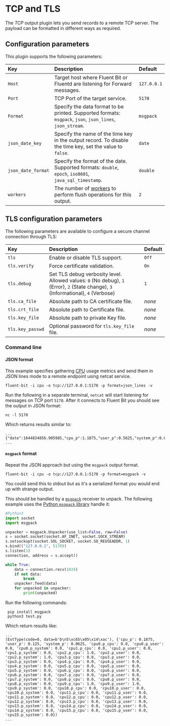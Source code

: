 # TCP and TLS

The _TCP_ output plugin lets you send records to a remote TCP server. The payload can be formatted in different ways as required.

## Configuration parameters

This plugin supports the following parameters:

| Key | Description | Default |
|:--- |:----------- |:------- |
| `Host` | Target host where Fluent Bit or Fluentd are listening for Forward messages. | `127.0.0.1` |
| `Port` | TCP Port of the target service. | `5170` |
| `Format` | Specify the data format to be printed. Supported formats: `msgpack`, `json`, `json_lines`, `json_stream`. | `msgpack` |
| `json_date_key`| Specify the name of the time key in the output record. To disable the time key, set the value to `false`. | `date` |
| `json_date_format` | Specify the format of the date. Supported formats: `double`, `epoch`, `iso8601`, `java_sql_timestamp`. | `double` |
| `workers` | The number of [workers](../../administration/multithreading.md#outputs) to perform flush operations for this output. | `2` |

## TLS configuration parameters

The following parameters are available to configure a secure channel connection through TLS:

| Key | Description | Default |
|:--- |:----------- |:------- |
| `tls` | Enable or disable TLS support. | `Off` |
| `tls.verify` | Force certificate validation. | `On` |
| `tls.debug` | Set TLS debug verbosity level. Allowed values: `0` (No debug), `1` (Error), `2` (State change), `3` (Informational), `4` (Verbose) | `1` |
| `tls.ca_file` | Absolute path to CA certificate file. | _none_ |
| `tls.crt_file`   | Absolute path to Certificate file. | _none_ |
| `tls.key_file`   | Absolute path to private Key file. | _none_ |
| `tls.key_passwd` | Optional password for `tls.key_file` file. | _none_ |

### Command line

#### JSON format

This example specifies gathering [CPU](https://docs.fluentbit.io/manual/pipeline/inputs/cpu-metrics) usage metrics and send them in JSON lines mode to a remote endpoint using netcat service.

```shell
fluent-bit -i cpu -o tcp://127.0.0.1:5170 -p format=json_lines -v
```


Run the following in a separate terminal, `netcat` will start listening for messages on TCP port `5170`. After it connects to Fluent Bit you should see the output in JSON format:

```shell
nc -l 5170
```

Which returns results similar to:

```text
...
{"date":1644834856.905985,"cpu_p":1.1875,"user_p":0.5625,"system_p":0.625,"cpu0.p_cpu":0.0,"cpu0.p_user":0.0,"cpu0.p_system":0.0,"cpu1.p_cpu":1.0,"cpu1.p_user":1.0,"cpu1.p_system":0.0,"cpu2.p_cpu":4.0,"cpu2.p_user":2.0,"cpu2.p_system":2.0,"cpu3.p_cpu":1.0,"cpu3.p_user":0.0,"cpu3.p_system":1.0,"cpu4.p_cpu":1.0,"cpu4.p_user":0.0,"cpu4.p_system":1.0,"cpu5.p_cpu":1.0,"cpu5.p_user":1.0,"cpu5.p_system":0.0,"cpu6.p_cpu":0.0,"cpu6.p_user":0.0,"cpu6.p_system":0.0,"cpu7.p_cpu":3.0,"cpu7.p_user":1.0,"cpu7.p_system":2.0,"cpu8.p_cpu":0.0,"cpu8.p_user":0.0,"cpu8.p_system":0.0,"cpu9.p_cpu":1.0,"cpu9.p_user":0.0,"cpu9.p_system":1.0,"cpu10.p_cpu":1.0,"cpu10.p_user":0.0,"cpu10.p_system":1.0,"cpu11.p_cpu":0.0,"cpu11.p_user":0.0,"cpu11.p_system":0.0,"cpu12.p_cpu":0.0,"cpu12.p_user":0.0,"cpu12.p_system":0.0,"cpu13.p_cpu":3.0,"cpu13.p_user":2.0,"cpu13.p_system":1.0,"cpu14.p_cpu":1.0,"cpu14.p_user":1.0,"cpu14.p_system":0.0,"cpu15.p_cpu":0.0,"cpu15.p_user":0.0,"cpu15.p_system":0.0}
...
```

#### `msgpack` format

Repeat the JSON approach but using the `msgpack` output format.

```shell
fluent-bit -i cpu -o tcp://127.0.0.1:5170 -p format=msgpack -v
```

You could send this to stdout but as it's a serialized format you would end up with strange output.

This should be handled by a [`msgpack`](../../development/msgpack-format.md) receiver to unpack. The following example uses the [Python `msgpack` library](https://msgpack.org/#languages) handle it:

```python
#Python3
import socket
import msgpack

unpacker = msgpack.Unpacker(use_list=False, raw=False)
s = socket.socket(socket.AF_INET, socket.SOCK_STREAM)
s.setsockopt(socket.SOL_SOCKET, socket.SO_REUSEADDR, 1)
s.bind(("127.0.0.1", 5170))
s.listen(1)
connection, address = s.accept()

while True:
    data = connection.recv(1024)
    if not data:
        break
    unpacker.feed(data)
    for unpacked in unpacker:
        print(unpacked)
```

Run the following commands:

```shell
 pip install msgpack
 python3 test.py
```

Which return results like:

```text
...
(ExtType(code=0, data=b'b\n5\xc65\x05\x14\xac'), {'cpu_p': 0.1875, 'user_p': 0.125, 'system_p': 0.0625, 'cpu0.p_cpu': 0.0, 'cpu0.p_user': 0.0, 'cpu0.p_system': 0.0, 'cpu1.p_cpu': 0.0, 'cpu1.p_user': 0.0, 'cpu1.p_system': 0.0, 'cpu2.p_cpu': 1.0, 'cpu2.p_user': 0.0, 'cpu2.p_system': 1.0, 'cpu3.p_cpu': 0.0, 'cpu3.p_user': 0.0, 'cpu3.p_system': 0.0, 'cpu4.p_cpu': 0.0, 'cpu4.p_user': 0.0, 'cpu4.p_system': 0.0, 'cpu5.p_cpu': 0.0, 'cpu5.p_user': 0.0, 'cpu5.p_system': 0.0, 'cpu6.p_cpu': 0.0, 'cpu6.p_user': 0.0, 'cpu6.p_system': 0.0, 'cpu7.p_cpu': 0.0, 'cpu7.p_user': 0.0, 'cpu7.p_system': 0.0, 'cpu8.p_cpu': 0.0, 'cpu8.p_user': 0.0, 'cpu8.p_system': 0.0, 'cpu9.p_cpu': 1.0, 'cpu9.p_user': 1.0, 'cpu9.p_system': 0.0, 'cpu10.p_cpu': 0.0, 'cpu10.p_user': 0.0, 'cpu10.p_system': 0.0, 'cpu11.p_cpu': 0.0, 'cpu11.p_user': 0.0, 'cpu11.p_system': 0.0, 'cpu12.p_cpu': 0.0, 'cpu12.p_user': 0.0, 'cpu12.p_system': 0.0, 'cpu13.p_cpu': 0.0, 'cpu13.p_user': 0.0, 'cpu13.p_system': 0.0, 'cpu14.p_cpu': 0.0, 'cpu14.p_user': 0.0, 'cpu14.p_system': 0.0, 'cpu15.p_cpu': 0.0, 'cpu15.p_user': 0.0, 'cpu15.p_system': 0.0})
...
```
